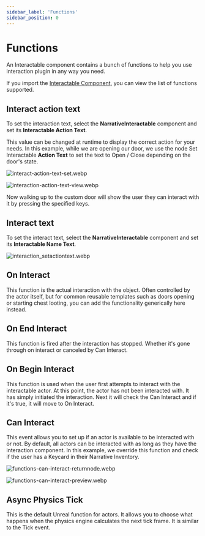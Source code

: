 ```yaml
---
sidebar_label: 'Functions'
sidebar_position: 0
---
```


# Functions

An Interactable component contains a bunch of functions to help you use interaction plugin in any way you need.

If you import the [Interactable Component](./index.md), you can view the list of functions supported.

## Interact action text

To set the interaction text, select the **NarrativeInteractable** component and set its **Interactable Action Text**.

This value can be changed at runtime to display the correct action for your needs. In this example, while we are opening our door, we use the node Set Interactable **Action Text** to set the text to Open / Close depending on the door's state.

![interact-action-text-set.webp](/img/interaction/interaction-action-text-set.webp)

![interaction-action-text-view.webp](/img/interaction/interaction-action-text-view.webp)

Now walking up to the custom door will show the user they can interact with it by pressing the specified keys.

## Interact text

To set the interact text, select the **NarrativeInteractable** component and set its **Interactable Name Text**.

![interaction_setactiontext.webp](/img/interaction/interaction_setactiontext.webp)

## On Interact

This function is the actual interaction with the object. Often controlled by the actor itself, but for common reusable templates such as doors opening or starting chest looting, you can add the functionality generically here instead.

## On End Interact

This function is fired after the interaction has stopped. Whether it's gone through on interact or canceled by Can Interact.

## On Begin Interact

This function is used when the user first attempts to interact with the interactable actor. At this point, the actor has not been interacted with. It has simply initiated the interaction. Next it will check the Can Interact and if it's true, it will move to On Interact.

## Can Interact

This event allows you to set up if an actor is available to be interacted with or not. By default, all actors can be interacted with as long as they have the interaction component. In this example, we override this function and check if the user has a Keycard in their Narrative Inventory.

![functions-can-interact-returnnode.webp](/img/interaction/functions-can-interact-returnnode.webp)

![functions-can-interact-preview.webp](/img/interaction/functions-can-interact-preview.webp)

## Async Physics Tick

This is the default Unreal function for actors. It allows you to choose what happens when the physics engine calculates the next tick frame. It is similar to the Tick event.
